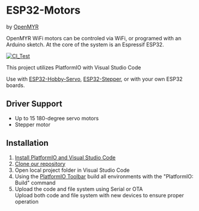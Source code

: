 # ESP32-Motors
by [OpenMYR](http://www.OpenMYR.com/) 

OpenMYR WiFi motors can be controled via WiFi, or programed with an Arduino sketch. At the core of the system is an Espressif ESP32.

[![CI_Test](https://github.com/chradams/ESP32-Motors/actions/workflows/main.yml/badge.svg?branch=github-actions)](https://github.com/chradams/ESP32-Motors/actions/workflows/main.yml)

This project utilizes PlatformIO with Visual Studio Code

Use with [ESP32-Hobby-Servo](https://github.com/OpenMYR/ESP32-Hobby-Servo), [ESP32-Stepper](https://github.com/OpenMYR/ESP32-Stepper), or with your own ESP32 boards.

## Driver Support
* Up to 15 180-degree servo motors
* Stepper motor

## Installation 

1. [Install PlatformIO and Visual Studio Code](https://platformio.org/install/ide?install=vscode)
2. [Clone our repository](https://help.github.com/en/github/creating-cloning-and-archiving-repositories/cloning-a-repository)
3. Open local project folder in Visual Studio Code
4. Using the [PlatformIO Toolbar](https://docs.platformio.org/en/latest/integration/ide/vscode.html#platformio-toolbar) build all environments with the "PlatformIO: Build" command
5. Upload the code and file system using Serial or OTA  
    Upload both code and file system with new devices to ensure proper operation 
